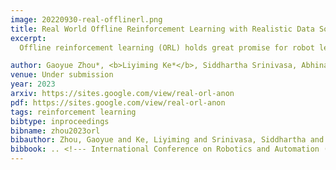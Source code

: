 ```yaml
---
image: 20220930-real-offlinerl.png
title: Real World Offline Reinforcement Learning with Realistic Data Sources
excerpt:
  Offline reinforcement learning (ORL) holds great promise for robot learning due to its ability to learn from arbitrary pre-generated experience. However, current ORL benchmarks are almost entirely in simulation and utilize contrived datasets like replay buffers of online RL agents or sub-optimal trajectories, and thus hold limited relevance for real-world robotics. In this work, we posit that data collected from safe operations of closely related tasks are more practical data sources for real-world robot learning. Under these settings, we perform an extensive (800+ hours of data, 270+ human hours evaluations, multiple seeds) empirical study evaluating generalization and transfer capabilities of representative ORL methods on four real-world tabletop manipulation tasks. Our study finds that ORL and imitation learning prefer different action spaces, and that ORL algorithms can generalize from leveraging offline heterogeneous data sources and outperform imitation learning. We release our dataset and implementations at https://sites.google.com/view/real-orl

author: Gaoyue Zhou*, <b>Liyiming Ke*</b>, Siddhartha Srinivasa, Abhinav Gupta, Aravind Rajeswaran, Vikash Kumar
venue: Under submission
year: 2023
arxiv: https://sites.google.com/view/real-orl-anon
pdf: https://sites.google.com/view/real-orl-anon
tags: reinforcement learning
bibtype: inproceedings
bibname: zhou2023orl
bibauthor: Zhou, Gaoyue and Ke, Liyiming and Srinivasa, Siddhartha and Gupta, Abhinav and Rajeswaran, Aravind and Kumar, Vikash
bibbook: .. <!--- International Conference on Robotics and Automation (ICRA) -->
---
```

